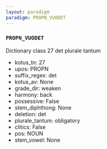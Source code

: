 ```yaml
---
layout: paradigm
paradigm: PROPN_VUODET
---
```

### ` PROPN_VUODET `

Dictionary class 27 det plurale tantum
* kotus_tn: 27
* upos: PROPN
* suffix_regex: det
* kotus_av: None
* grade_dir: weaken
* harmony: back
* possessive: False
* stem_diphthong: None
* deletion: det
* plurale_tantum: obligatory
* clitics: False
* pos: NOUN
* stem_vowel: None
